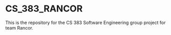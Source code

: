 # CS_383_RANCOR
This is the repository for the CS 383 Software Engineering group project for team Rancor.
